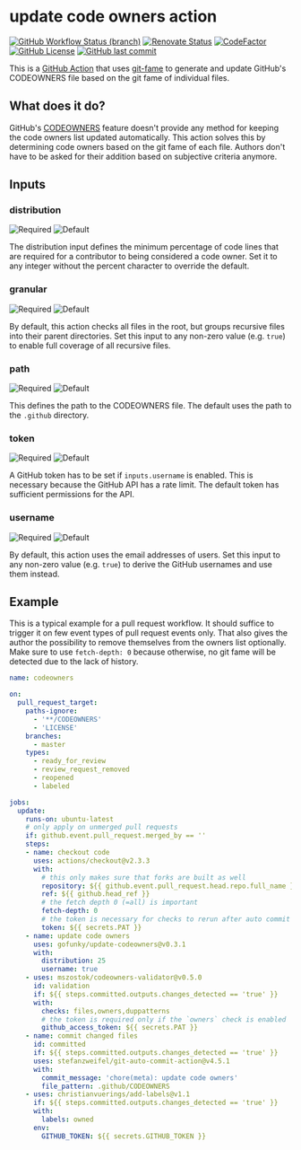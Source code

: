 # update code owners action

[![GitHub Workflow Status (branch)](https://img.shields.io/github/workflow/status/gofunky/update-codeowners/build/master?style=for-the-badge)](https://github.com/gofunky/update-codeowners/actions)
[![Renovate Status](https://img.shields.io/badge/renovate-enabled-green?style=for-the-badge&logo=renovatebot&color=1a1f6c)](https://app.renovatebot.com/dashboard#github/gofunky/update-codeowners)
[![CodeFactor](https://www.codefactor.io/repository/github/gofunky/update-codeowners/badge?style=for-the-badge)](https://www.codefactor.io/repository/github/gofunky/update-codeowners)
[![GitHub License](https://img.shields.io/github/license/gofunky/update-codeowners.svg?style=for-the-badge)](https://github.com/gofunky/update-codeowners/blob/master/LICENSE)
[![GitHub last commit](https://img.shields.io/github/last-commit/gofunky/update-codeowners.svg?style=for-the-badge&color=9cf)](https://github.com/gofunky/update-codeowners/commits/master)

This is a [GitHub Action](https://github.com/features/actions) that uses [git-fame](https://pypi.org/project/git-fame) to generate and update GitHub's CODEOWNERS file based on the git fame of individual files.

## What does it do?

GitHub's [CODEOWNERS](https://docs.github.com/en/github/creating-cloning-and-archiving-repositories/about-code-owners)
feature doesn't provide any method for keeping the code owners list updated automatically.
This action solves this by determining code owners based on the git fame of each file.
Authors don't have to be asked for their addition based on subjective criteria anymore.

<!--- BEGIN_ACTION_DOCS --->
## Inputs

### distribution
![Required](https://img.shields.io/badge/Required-no-inactive?style=flat-square)
![Default](https://img.shields.io/badge/Default-25-f6e112?style=flat-square)

The distribution input defines the minimum percentage of code lines that are required for a contributor to being
considered a code owner.
Set it to any integer without the percent character to override the default.


### granular
![Required](https://img.shields.io/badge/Required-no-inactive?style=flat-square)
![Default](https://img.shields.io/badge/Default-''-inactive?style=flat-square)

By default, this action checks all files in the root, but groups recursive files into their parent directories.
Set this input to any non-zero value (e.g. `true`) to enable full coverage of all recursive files.


### path
![Required](https://img.shields.io/badge/Required-no-inactive?style=flat-square)
![Default](https://img.shields.io/badge/Default-.github/CODEOWNERS-7f9004?style=flat-square)

This defines the path to the CODEOWNERS file.
The default uses the path to the `.github` directory.


### token
![Required](https://img.shields.io/badge/Required-no-inactive?style=flat-square)
![Default](https://img.shields.io/badge/Default-${{_github.token_}}-ef2366?style=flat-square)

A GitHub token has to be set if `inputs.username` is enabled.
This is necessary because the GitHub API has a rate limit.
The default token has sufficient permissions for the API.


### username
![Required](https://img.shields.io/badge/Required-no-inactive?style=flat-square)
![Default](https://img.shields.io/badge/Default-''-inactive?style=flat-square)

By default, this action uses the email addresses of users.
Set this input to any non-zero value (e.g. `true`) to derive the GitHub usernames and use them instead.


<!--- END_ACTION_DOCS --->

## Example

This is a typical example for a pull request workflow.
It should suffice to trigger it on few event types of pull request events only.
That also gives the author the possibility to remove themselves from the owners list optionally.
Make sure to use `fetch-depth: 0` because otherwise, no git fame will be detected due to the lack of history.

<!-- add-file: ./.github/workflows/example.yml -->
``` yml markdown-add-files
name: codeowners

on:
  pull_request_target:
    paths-ignore:
      - '**/CODEOWNERS'
      - 'LICENSE'
    branches:
      - master
    types:
      - ready_for_review
      - review_request_removed
      - reopened
      - labeled

jobs:
  update:
    runs-on: ubuntu-latest
    # only apply on unmerged pull requests
    if: github.event.pull_request.merged_by == ''
    steps:
    - name: checkout code
      uses: actions/checkout@v2.3.3
      with:
        # this only makes sure that forks are built as well
        repository: ${{ github.event.pull_request.head.repo.full_name }}
        ref: ${{ github.head_ref }}
        # the fetch depth 0 (=all) is important
        fetch-depth: 0
        # the token is necessary for checks to rerun after auto commit
        token: ${{ secrets.PAT }}
    - name: update code owners
      uses: gofunky/update-codeowners@v0.3.1
      with:
        distribution: 25
        username: true
    - uses: mszostok/codeowners-validator@v0.5.0
      id: validation
      if: ${{ steps.committed.outputs.changes_detected == 'true' }}
      with:
        checks: files,owners,duppatterns
        # the token is required only if the `owners` check is enabled
        github_access_token: ${{ secrets.PAT }}
    - name: commit changed files
      id: committed
      if: ${{ steps.committed.outputs.changes_detected == 'true' }}
      uses: stefanzweifel/git-auto-commit-action@v4.5.1
      with:
        commit_message: 'chore(meta): update code owners'
        file_pattern: .github/CODEOWNERS
    - uses: christianvuerings/add-labels@v1.1
      if: ${{ steps.committed.outputs.changes_detected == 'true' }}
      with:
        labels: owned
      env:
        GITHUB_TOKEN: ${{ secrets.GITHUB_TOKEN }}

```
